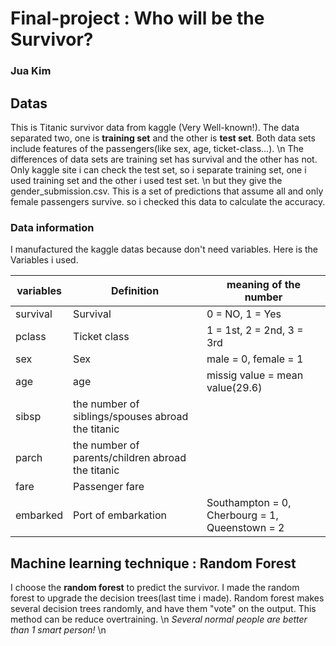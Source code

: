 # Final-project : Who will be the Survivor? 
### Jua Kim

## Datas
This is Titanic survivor data from kaggle (Very Well-known!).
The data separated two, one is __training set__ and the other is __test set__.
Both data sets include features of the passengers(like sex, age, ticket-class...).
\n
The differences of data sets are training set has survival and the other has not.
Only kaggle site i can check the test set, so i separate training set, one i used training set and the other i used test set.
\n
but they give the gender_submission.csv.
This is a set of predictions that assume all and only female passengers survive.
so i checked this data to calculate the accuracy.


### Data information
I manufactured the kaggle datas because don't need variables.
Here is the Variables i used.

| __variables__ | __Definition__ | meaning of the number |
|---------------|----------------|-----------------------|
| survival      | Survival       | 0 = NO, 1 = Yes       |
| pclass        | Ticket class   |1 = 1st, 2 = 2nd, 3 = 3rd|
| sex           |     Sex        |  male = 0, female = 1 |
| age           |  age           |missig value = mean value(29.6)|
| sibsp         | the number of siblings/spouses abroad the titanic||
| parch         | the number of parents/children abroad the titanic ||
| fare          | Passenger fare | |
| embarked      | Port of embarkation | Southampton = 0, Cherbourg = 1, Queenstown = 2|

## Machine learning technique : Random Forest
I choose the __random forest__ to predict the survivor. 
I made the random forest to upgrade the decision trees(last time i made).
Random forest makes several decision trees randomly, and have them "vote" on the output.
This method can be reduce overtraining.
\n
_Several normal people are better than 1 smart person!_
\n



